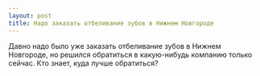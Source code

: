 ```yaml
---
layout: post 
title: Надо заказать отбеливание зубов в Нижнем Новгороде 
--- 
```

Давно надо было уже заказать отбеливание зубов в Нижнем Новгороде, но решился обратиться в какую-нибудь компанию только сейчас. Кто знает, куда лучше обратиться?